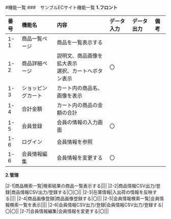 #機能一覧
###　サンプルECサイト機能一覧
**1.フロント**

|番号|機能名|内容|データ入力|データ出力|備考|
|:---|:---|:---|:---|:---|:---|
|1-1|商品一覧ページ|商品を一覧表示する||||
|1-2|商品詳細ページ|説明文、商品画像を拡大表示<br>選択、カートへボタン表示|〇|||
|1-3|ショッピングカート|カート内の商品名、画像を表示||||
|1-4|合計金額|カート内の商品の金額の合計||||
|1-5|会員登録|会員の情報の入力画面|〇|||
|1-6|ログイン|会員情報を参照||||
|1-6|会員情報編集|会員情報を変更する|〇|||

**2.管理**

|2-1|商品検索一覧|検索結果の商品一覧表示する||||
|2-2|商品情報CSV出力/登録|商品情報CSV出力/登録する|〇|〇||
|2-3|在庫情報|入出荷の情報を反映する||||
|2-4|商品画像登録|商品画像登録する|〇|||
|2-5|会員情報検索一覧|会員情報検索一覧を表示||||
|2-6|会員情報CSV出力/登録|会員情報CSV出力/登録する|〇|〇||
|2-7|会員情報編集|会員情報を変更する|〇|||
